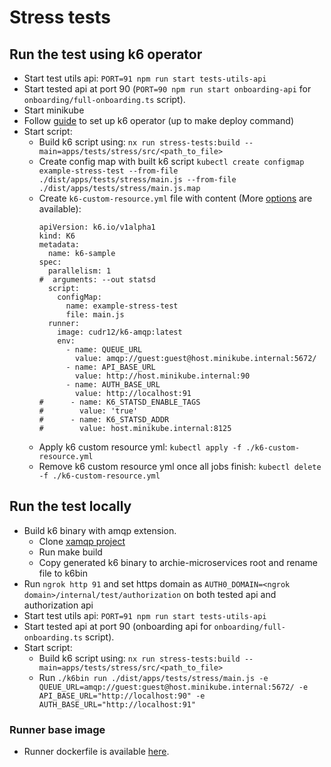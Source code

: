 # Stress tests

## Run the test using k6 operator
- Start test utils api: `PORT=91 npm run start tests-utils-api`
- Start tested api at port 90 (`PORT=90 npm run start onboarding-api` for `onboarding/full-onboarding.ts` script).
- Start minikube
- Follow [guide](https://k6.io/blog/running-distributed-tests-on-k8s/) to set up k6 operator (up to make deploy command)
- Start script:
  - Build k6 script using: `nx run stress-tests:build --main=apps/tests/stress/src/<path_to_file>`
  - Create config map with built k6 script `kubectl create configmap example-stress-test --from-file ./dist/apps/tests/stress/main.js --from-file ./dist/apps/tests/stress/main.js.map`
  - Create `k6-custom-resource.yml` file with content (More [options](https://github.com/grafana/k6-operator#executing-tests) are available):
      ```
      apiVersion: k6.io/v1alpha1
      kind: K6
      metadata:
        name: k6-sample
      spec:
        parallelism: 1
      #  arguments: --out statsd
        script:
          configMap:
            name: example-stress-test
            file: main.js
        runner:
          image: cudr12/k6-amqp:latest
          env:
            - name: QUEUE_URL
              value: amqp://guest:guest@host.minikube.internal:5672/
            - name: API_BASE_URL
              value: http://host.minikube.internal:90
            - name: AUTH_BASE_URL
              value: http://localhost:91
      #      - name: K6_STATSD_ENABLE_TAGS
      #        value: 'true'
      #      - name: K6_STATSD_ADDR
      #        value: host.minikube.internal:8125
      ```
  - Apply k6 custom resource yml: `kubectl apply -f ./k6-custom-resource.yml`
  - Remove k6 custom resource yml once all jobs finish:  `kubectl delete -f ./k6-custom-resource.yml`

## Run the test locally
- Build k6 binary with amqp extension. 
  - Clone [xamqp project](https://github.com/acuderman/xk6-amqp/blob/feature/amqp-wth-headers-docker-image)
  - Run make build
  - Copy generated k6 binary to archie-microservices root and rename file to k6bin
- Run `ngrok http 91` and set https domain as `AUTH0_DOMAIN=<ngrok domain>/internal/test/authorization` on both tested api and authorization api
- Start test utils api: `PORT=91 npm run start tests-utils-api`
- Start tested api at port 90 (onboarding api for `onboarding/full-onboarding.ts` script).
- Start script:
  - Build k6 script using: `nx run stress-tests:build --main=apps/tests/stress/src/<path_to_file>`
  - Run `./k6bin run ./dist/apps/tests/stress/main.js -e QUEUE_URL=amqp://guest:guest@host.minikube.internal:5672/ -e API_BASE_URL="http://localhost:90" -e AUTH_BASE_URL="http://localhost:91"`

### Runner base image
- Runner dockerfile is available [here](https://github.com/acuderman/xk6-amqp/blob/feature/amqp-wth-headers-docker-image/Dockerfile.local).